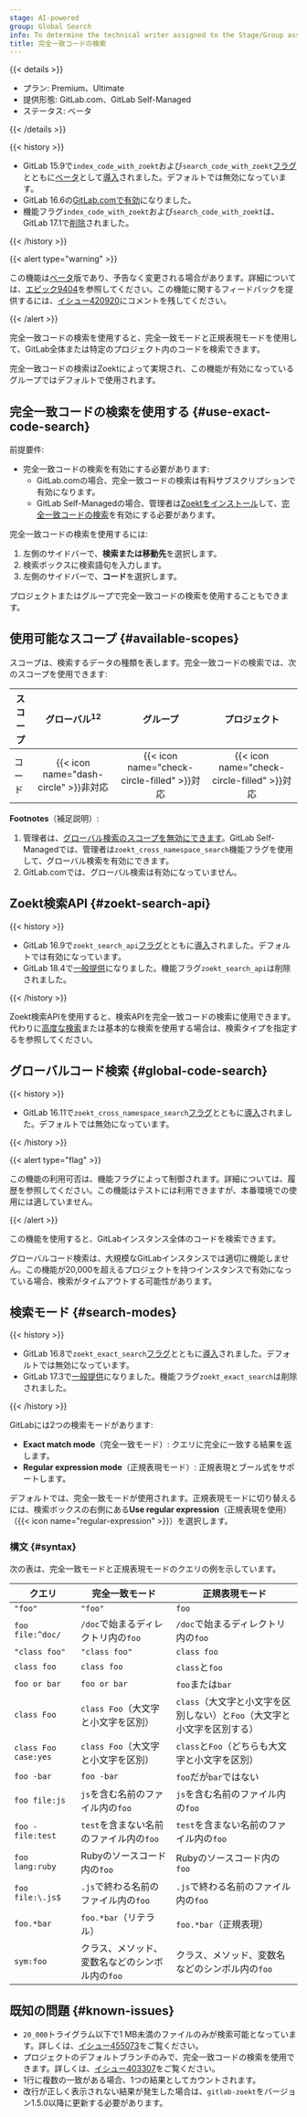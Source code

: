```yaml
---
stage: AI-powered
group: Global Search
info: To determine the technical writer assigned to the Stage/Group associated with this page, see https://handbook.gitlab.com/handbook/product/ux/technical-writing/#assignments
title: 完全一致コードの検索
---
```


{{< details >}}

- プラン: Premium、Ultimate
- 提供形態: GitLab.com、GitLab Self-Managed
- ステータス: ベータ

{{< /details >}}

{{< history >}}

- GitLab 15.9で`index_code_with_zoekt`および`search_code_with_zoekt`[フラグ](../../administration/feature_flags/_index.md)とともに[ベータ](../../policy/development_stages_support.md#beta)として[導入](https://gitlab.com/gitlab-org/gitlab/-/merge_requests/105049)されました。デフォルトでは無効になっています。
- GitLab 16.6の[GitLab.comで有効](https://gitlab.com/gitlab-org/gitlab/-/issues/388519)になりました。
- 機能フラグ`index_code_with_zoekt`および`search_code_with_zoekt`は、GitLab 17.1で[削除](https://gitlab.com/gitlab-org/gitlab/-/merge_requests/148378)されました。

{{< /history >}}

{{< alert type="warning" >}}

この機能は[ベータ](../../policy/development_stages_support.md#beta)版であり、予告なく変更される場合があります。詳細については、[エピック9404](https://gitlab.com/groups/gitlab-org/-/epics/9404)を参照してください。この機能に関するフィードバックを提供するには、[イシュー420920](https://gitlab.com/gitlab-org/gitlab/-/issues/420920)にコメントを残してください。

{{< /alert >}}

完全一致コードの検索を使用すると、完全一致モードと正規表現モードを使用して、GitLab全体または特定のプロジェクト内のコードを検索できます。

完全一致コードの検索はZoektによって実現され、この機能が有効になっているグループではデフォルトで使用されます。

## 完全一致コードの検索を使用する {#use-exact-code-search}

前提要件: 

- 完全一致コードの検索を有効にする必要があります:
  - GitLab.comの場合、完全一致コードの検索は有料サブスクリプションで有効になります。
  - GitLab Self-Managedの場合、管理者は[Zoektをインストール](../../integration/zoekt/_index.md#install-zoekt)して、[完全一致コードの検索](../../integration/zoekt/_index.md#enable-exact-code-search)を有効にする必要があります。

完全一致コードの検索を使用するには:

1. 左側のサイドバーで、**検索または移動先**を選択します。
1. 検索ボックスに検索語句を入力します。
1. 左側のサイドバーで、**コード**を選択します。

プロジェクトまたはグループで完全一致コードの検索を使用することもできます。

## 使用可能なスコープ {#available-scopes}

スコープは、検索するデータの種類を表します。完全一致コードの検索では、次のスコープを使用できます:

| スコープ | グローバル<sup>1</sup><sup>2</sup>   | グループ                                       | プロジェクト |
|-------|:----------------------------------:|:-------------------------------------------:|:-------:|
| コード  | {{< icon name="dash-circle" >}}非対応 | {{< icon name="check-circle-filled" >}}対応 | {{< icon name="check-circle-filled" >}}対応 |

**Footnotes**（補足説明）:

1. 管理者は、[グローバル検索のスコープを無効にできます](_index.md#disable-global-search-scopes)。GitLab Self-Managedでは、管理者は`zoekt_cross_namespace_search`機能フラグを使用して、グローバル検索を有効にできます。
1. GitLab.comでは、グローバル検索は有効になっていません。

## Zoekt検索API {#zoekt-search-api}

{{< history >}}

- GitLab 16.9で`zoekt_search_api`[フラグ](../../administration/feature_flags/_index.md)とともに[導入](https://gitlab.com/gitlab-org/gitlab/-/merge_requests/143666)されました。デフォルトでは有効になっています。
- GitLab 18.4で[一般提供](https://gitlab.com/gitlab-com/gl-infra/production/-/issues/17522)になりました。機能フラグ`zoekt_search_api`は削除されました。

{{< /history >}}

Zoekt検索APIを使用すると、検索APIを完全一致コードの検索に使用できます。代わりに[高度な検索](_index.md#specify-a-search-type)または基本的な検索を使用する場合は、検索タイプを指定するを参照してください。

## グローバルコード検索 {#global-code-search}

{{< history >}}

- GitLab 16.11で`zoekt_cross_namespace_search`[フラグ](../../administration/feature_flags/_index.md)とともに[導入](https://gitlab.com/gitlab-org/gitlab/-/merge_requests/147077)されました。デフォルトでは無効になっています。

{{< /history >}}

{{< alert type="flag" >}}

この機能の利用可否は、機能フラグによって制御されます。詳細については、履歴を参照してください。この機能はテストには利用できますが、本番環境での使用には適していません。

{{< /alert >}}

この機能を使用すると、GitLabインスタンス全体のコードを検索できます。

グローバルコード検索は、大規模なGitLabインスタンスでは適切に機能しません。この機能が20,000を超えるプロジェクトを持つインスタンスで有効になっている場合、検索がタイムアウトする可能性があります。

## 検索モード {#search-modes}

{{< history >}}

- GitLab 16.8で`zoekt_exact_search`[フラグ](../../administration/feature_flags/_index.md)とともに[導入](https://gitlab.com/gitlab-org/gitlab/-/issues/434417)されました。デフォルトでは無効になっています。
- GitLab 17.3で[一般提供](https://gitlab.com/gitlab-org/gitlab/-/issues/436457)になりました。機能フラグ`zoekt_exact_search`は削除されました。

{{< /history >}}

GitLabには2つの検索モードがあります:

- **Exact match mode**（完全一致モード）: クエリに完全に一致する結果を返します。
- **Regular expression mode**（正規表現モード）: 正規表現とブール式をサポートします。

デフォルトでは、完全一致モードが使用されます。正規表現モードに切り替えるには、検索ボックスの右側にある**Use regular expression**（正規表現を使用）（{{< icon name="regular-expression" >}}）を選択します。

### 構文 {#syntax}

<!-- Remember to also update the table in `doc/drawers/exact_code_search_syntax.md` -->

次の表は、完全一致モードと正規表現モードのクエリの例を示しています。

| クエリ                | 完全一致モード                                        | 正規表現モード |
| -------------------- | ------------------------------------------------------- | ----------------------- |
| `"foo"`              | `"foo"`                                                 | `foo` |
| `foo file:^doc/`     | `/doc`で始まるディレクトリ内の`foo`             | `/doc`で始まるディレクトリ内の`foo` |
| `"class foo"`        | `"class foo"`                                           | `class foo` |
| `class foo`          | `class foo`                                             | `class`と`foo` |
| `foo or bar`         | `foo or bar`                                            | `foo`または`bar` |
| `class Foo`          | `class Foo`（大文字と小文字を区別）                            | `class`（大文字と小文字を区別しない）と`Foo`（大文字と小文字を区別する） |
| `class Foo case:yes` | `class Foo`（大文字と小文字を区別）                            | `class`と`Foo`（どちらも大文字と小文字を区別） |
| `foo -bar`           | `foo -bar`                                              | `foo`だが`bar`ではない |
| `foo file:js`        | `js`を含む名前のファイル内の`foo`             | `js`を含む名前のファイル内の`foo` |
| `foo -file:test`     | `test`を含まない名前のファイル内の`foo`    | `test`を含まない名前のファイル内の`foo` |
| `foo lang:ruby`      | Rubyのソースコード内の`foo`                               | Rubyのソースコード内の`foo` |
| `foo file:\.js$`     | `.js`で終わる名前のファイル内の`foo`           | `.js`で終わる名前のファイル内の`foo` |
| `foo.*bar`           | `foo.*bar`（リテラル）                                    | `foo.*bar`（正規表現） |
| `sym:foo`            | クラス、メソッド、変数名などのシンボル内の`foo` | クラス、メソッド、変数名などのシンボル内の`foo` |

## 既知の問題 {#known-issues}

- `20_000`トライグラム以下で1 MB未満のファイルのみが検索可能となっています。詳しくは、[イシュー455073](https://gitlab.com/gitlab-org/gitlab/-/issues/455073)をご覧ください。
- プロジェクトのデフォルトブランチのみで、完全一致コードの検索を使用できます。詳しくは、[イシュー403307](https://gitlab.com/gitlab-org/gitlab/-/issues/403307)をご覧ください。
- 1行に複数の一致がある場合、1つの結果としてカウントされます。
- 改行が正しく表示されない結果が発生した場合は、`gitlab-zoekt`をバージョン1.5.0以降に更新する必要があります。
